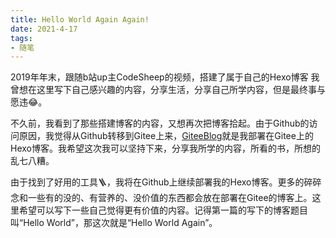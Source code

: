 ```yaml
---
title: Hello World Again Again!
date: 2021-4-17
tags: 
- 随笔
---
```


2019年年末，跟随b站up主CodeSheep的视频，搭建了属于自己的Hexo博客  <!-- more --> 我曾想在这里写下自己感兴趣的内容，分享生活，分享自己所学内容，但是最终事与愿违😂。

不久前，我看到了那些搭建博客的内容，又想再次把博客拾起。由于Github的访问原因，我觉得从Github转移到Gitee上来，[GiteeBlog](http://jianqiwang12.gitee.io)就是我部署在Gitee上的Hexo博客。我希望这次我可以坚持下来，分享我所学的内容，所看的书，所想的乱七八糟。

由于找到了好用的工具🪜，我将在Github上继续部署我的Hexo博客。更多的碎碎念和一些有的没的、有营养的、没价值的东西都会放在部署在Gitee的博客上。这里希望可以写下一些自己觉得更有价值的内容。记得第一篇的写下的博客题目叫“Hello World”，那这次就是“Hello World Again”。

